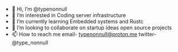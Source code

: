 - 👋 Hi, I’m @typenonnull
- 👀 I’m interested in 
Coding server infrastructure
- 🌱 I’m currently learning 
Embedded systems and Rustc
- 💞️ I’m looking to collaborate on
startup ideas
open source projects
- 📫 How to reach me
email- typenonnull@proton.me
twitter- @type_nonnull
<!---
typenonnull/typenonnull is a ✨ special ✨ repository because its `README.md` (this file) appears on your GitHub profile.
You can click the Preview link to take a look at your changes.
--->
